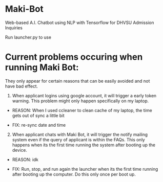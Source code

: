 # Maki-Bot
Web-based A.I. Chatbot using NLP with Tensorflow for DHVSU Admission Inquiries


Run launcher.py to use


# Current problems occuring when running Maki Bot:
They only appear for certain reasons that can be easily avoided and not have bad effect.
1. When applicant logins using google account, it will trigger a early token warning. This problem might only happen specifically on my laptop.

- REASON: When I used ccleaner to clean cache of my laptop, the time gets out of sync a little bit

- FIX: re-sync date and time


2. When applicant chats with Maki Bot, it will trigger the notify mailing system even if the query of applicant is within the FAQs. This only happens when its the first time running the system after booting up the device.

- REASON: idk

- FIX: Run, stop, and run again the launcher when its the first time running after booting up the computer. Do this only once per boot up.
